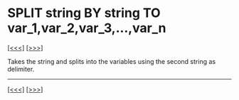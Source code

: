 # SPLIT string BY string TO var\_1,var\_2,var\_3,...,var\_n

[\[\<\<\<\]](ug_25.183.md) [\[\>\>\>\]](ug_25.185.md)

Takes the string and splits into the variables using the second string
as delimiter.

-----

[\[\<\<\<\]](ug_25.183.md) [\[\>\>\>\]](ug_25.185.md)
